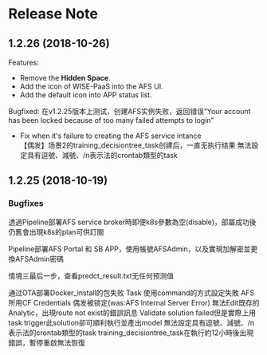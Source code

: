 # Release Note

## 1.2.26 (2018-10-26)
Features:
* Remove the **Hidden Space**.
* Add the icon of WISE-PaaS into the AFS UI.
* Add the default icon into APP status list.

Bugfixed:
在v1.2.25版本上测试，创建AFS实例失败，返回错误“Your account has been locked because of too many failed attempts to login”
* Fix when it's failure to creating the AFS service intance  
【偶发】场景2的training_decisiontree_task创建后，一直无执行结果
無法設定具有逗號、減號、/n表示法的crontab類型的task


## 1.2.25 (2018-10-19)

### Bugfixes
透過Pipeline部署AFS service broker時即便k8s參數為空(disable)，部屬成功後仍舊會出現k8s的plan可供訂閱

Pipeline部署AFS Portal 和 SB APP，使用帳號AFSAdmin，以及實現加解密並更換AFSAdmin密碼

情境三最后一步，查看predct_result.txt无任何预测值

通过OTA部署Docker_install的包失败
Task 使用command的方式設定失敗
AFS 所用CF Credentials 偶发被锁定(was:AFS Internal Server Error)
無法Edit既存的Analytic，出現route not exist的錯誤訊息
Validate solution failed但是實際上用task trigger此solution卻可順利執行並產出model
無法設定具有逗號、減號、/n表示法的crontab類型的task
training_decisiontree_task在執行約12小時後出現錯誤，暫停重啟無法恢復

